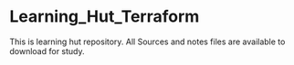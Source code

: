 # Learning_Hut_Terraform
This is learning hut repository. All Sources and notes files are available to download for study.
